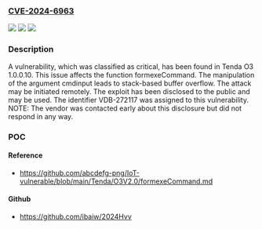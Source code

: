 ### [CVE-2024-6963](https://cve.mitre.org/cgi-bin/cvename.cgi?name=CVE-2024-6963)
![](https://img.shields.io/static/v1?label=Product&message=O3&color=blue)
![](https://img.shields.io/static/v1?label=Version&message=%3D%201.0.0.10%20&color=brighgreen)
![](https://img.shields.io/static/v1?label=Vulnerability&message=CWE-121%20Stack-based%20Buffer%20Overflow&color=brighgreen)

### Description

A vulnerability, which was classified as critical, has been found in Tenda O3 1.0.0.10. This issue affects the function formexeCommand. The manipulation of the argument cmdinput leads to stack-based buffer overflow. The attack may be initiated remotely. The exploit has been disclosed to the public and may be used. The identifier VDB-272117 was assigned to this vulnerability. NOTE: The vendor was contacted early about this disclosure but did not respond in any way.

### POC

#### Reference
- https://github.com/abcdefg-png/IoT-vulnerable/blob/main/Tenda/O3V2.0/formexeCommand.md

#### Github
- https://github.com/ibaiw/2024Hvv

